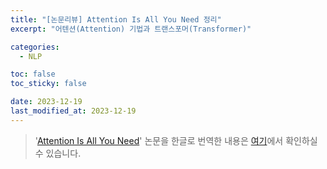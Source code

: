 ```yaml
---
title: "[논문리뷰] Attention Is All You Need 정리"
excerpt: "어텐션(Attention) 기법과 트랜스포머(Transformer)"

categories:
  - NLP

toc: false
toc_sticky: false

date: 2023-12-19
last_modified_at: 2023-12-19
---
```


> '[Attention Is All You Need](https://arxiv.org/pdf/1706.03762.pdf)' 논문을 한글로 번역한 내용은 [여기](https://betterjeong.github.io/nlp/23120501/)에서 확인하실 수 있습니다.